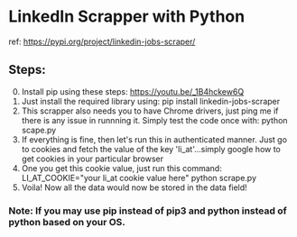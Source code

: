 # LinkedIn Scrapper with Python
ref: https://pypi.org/project/linkedin-jobs-scraper/

## Steps:
0. Install pip using these steps: https://youtu.be/_1B4hckew6Q
1. Just install the required library using: pip install linkedin-jobs-scraper
2. This scrapper also needs you to have Chrome drivers, just ping me if there is any issue in runnning it. Simply test the code once with: python scape.py
3. If everything is fine, then let's run this in authenticated manner. Just go to cookies and fetch the value of the key 'li_at'...simply google how to get cookies in your particular browser
4. One you get this cookie value, just run this command: LI_AT_COOKIE="your li_at cookie value here" python scrape.py
5. Voila! Now all the data would now be stored in the data field!

### Note: If you may use pip instead of pip3 and python instead of python based on your OS.
